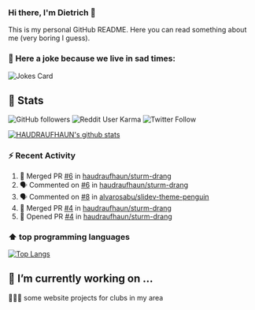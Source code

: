 ### Hi there, I'm Dietrich 👋

This is my personal GitHub README. Here you can read something about me (very boring I guess).

### 🤡 Here a joke because we live in sad times:
![Jokes Card](https://readme-jokes.vercel.app/api)

## :rocket: Stats

 ![GitHub followers](https://img.shields.io/github/followers/HAUDRAUFHAUN?label=GitHub-Followers&logo=GitHub&style=for-the-badge) ![Reddit User Karma](https://img.shields.io/reddit/user-karma/combined/haudraufhaun?logo=reddit&style=for-the-badge) ![Twitter Follow](https://img.shields.io/twitter/follow/haudraufhaun1?color=%231da1f2&logo=twitter&logoColor=%231da1f2&style=for-the-badge)
  
[![HAUDRAUFHAUN's github stats](https://github-readme-stats.vercel.app/api?username=HAUDRAUFHAUN&show_icons=true&theme=vue&hide_border=true)](https://github.com/anuraghazra/github-readme-stats)

### ⚡ Recent Activity

<!--START_SECTION:activity-->
1. 🎉 Merged PR [#6](https://github.com/haudraufhaun/sturm-drang/pull/6) in [haudraufhaun/sturm-drang](https://github.com/haudraufhaun/sturm-drang)
2. 🗣 Commented on [#6](https://github.com/haudraufhaun/sturm-drang/issues/6) in [haudraufhaun/sturm-drang](https://github.com/haudraufhaun/sturm-drang)
3. 🗣 Commented on [#8](https://github.com/alvarosabu/slidev-theme-penguin/issues/8) in [alvarosabu/slidev-theme-penguin](https://github.com/alvarosabu/slidev-theme-penguin)
4. 🎉 Merged PR [#4](https://github.com/haudraufhaun/sturm-drang/pull/4) in [haudraufhaun/sturm-drang](https://github.com/haudraufhaun/sturm-drang)
5. 💪 Opened PR [#4](https://github.com/haudraufhaun/sturm-drang/pull/4) in [haudraufhaun/sturm-drang](https://github.com/haudraufhaun/sturm-drang)
<!--END_SECTION:activity-->

### ⬆️ top programming languages
[![Top Langs](https://github-readme-stats.vercel.app/api/top-langs/?username=HAUDRAUFHAUN&theme=vue&hide_border=true)](https://github.com/anuraghazra/github-readme-stats)

## 🔭 I’m currently working on ...

👨🏻‍💼 some website projects for clubs in my area
